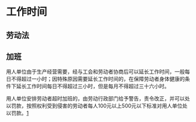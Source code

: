 

<!--
 * @version:
 * @Author:  StevenJokess（蔡舒起） https://github.com/StevenJokess
 * @Date: 2023-04-11 01:18:38
 * @LastEditors:  StevenJokess（蔡舒起） https://github.com/StevenJokess
 * @LastEditTime: 2023-04-11 01:23:22
 * @Description:
 * @Help me: make friends by a867907127@gmail.com and help me get some “foreign” things or service I need in life; 如有帮助，请赞助，失业3年了。![支付宝收款码](https://github.com/StevenJokess/d2rl/blob/master/img/%E6%94%B6.jpg)
 * @TODO::
 * @Reference:
-->
# 工作时间

## 劳动法

## 加班

用人单位由于生产经营需要，经与工会和劳动者协商后可以延长工作时间，一般每日不得超过一小时；因特殊原因需要延长工作时间的，在保障劳动者身体健康的条件下延长工作时间每日不得超过三小时，但是每月不得超过三十六小时。

用人单位安排劳动者超时加班的，由劳动行政部门给予警告，责令改正，并可以处以罚款，按照权利受到侵害的劳动者每人100元以上500元以下标准对用人单位处以罚款。[1]



[1]: http://www.gov.cn/banshi/2005-05/25/content_905.htm
